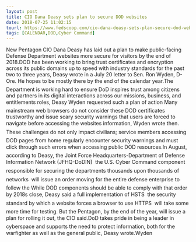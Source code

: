 ```yaml
---
layout: post
title: CIO Dana Deasy sets plan to secure DOD websites
date: 2018-07-25 11:02:15
tourl: https://www.fedscoop.com/cio-dana-deasy-sets-plan-secure-dod-websites/
tags: [CALENDAR,DOD,Cyber Command]
---
```

New Pentagon CIO Dana Deasy has laid out a plan to make public-facing Defense Department websites more secure for visitors by the end of 2018.DOD has been working to bring trust certificates and encryption across its public domains up to speed with industry standards for the past two to three years, Deasy wrote in a July 20 letter to Sen. Ron Wyden, D-Ore. He hopes to be mostly there by the end of the calendar year.The Department is working hard to ensure DoD inspires trust among citizens and partners in its digital interactions across our missions, business, and entitlements roles, Deasy Wyden requested such a plan of action Many mainstream web browsers do not consider these DOD certificates trustworthy and issue scary security warnings that users are forced to navigate before accessing the websites information, Wyden wrote then. These challenges do not only impact civilians; service members accessing DOD pages from home regularly encounter security warnings and must click through such errors when accessing public DOD resources.In August, according to Deasy, the Joint Force Headquarters-Department of Defense Information Network (JFHQ-DoDIN)  the U.S. Cyber Command component responsible for securing the departments thousands upon thousands of networks  will issue an order moving for the entire defense enterprise to follow the While DOD components should be able to comply with that order by 2018s close, Deasy said a full implementation of HSTS  the security standard by which a website forces a browser to use HTTPS  will take some more time for testing. But the Pentagon, by the end of the year, will issue a plan for rolling it out, the CIO said.DoD takes pride in being a leader in cyberspace and supports the need to protect information, both for the warfighter as well as the general public, Deasy wrote.Wyden 